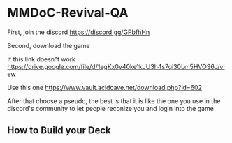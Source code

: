 # MMDoC-Revival-QA

First, join the discord https://discord.gg/GPbfhHn

Second, download the game 

If this link doesn"t work  https://drive.google.com/file/d/1egKx0y40ke1kJU3h4s7qi30Lm5HVOS6J/view

Use this one https://www.vault.acidcave.net/download.php?id=602

After that choose a pseudo, the best is that it is like the one you use in the discord's community to let people reconize you and login into the game

## How to Build your Deck
